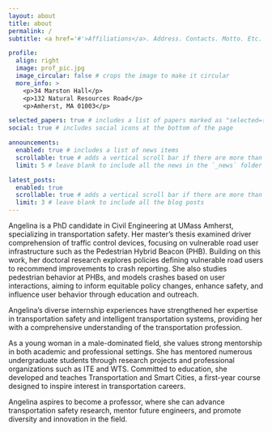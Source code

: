 ```yaml
---
layout: about
title: about
permalink: /
subtitle: <a href='#'>Affiliations</a>. Address. Contacts. Motto. Etc.

profile:
  align: right
  image: prof_pic.jpg
  image_circular: false # crops the image to make it circular
  more_info: >
    <p>34 Marston Hall</p>
    <p>132 Natural Resources Road</p>
    <p>Amherst, MA 01003</p>

selected_papers: true # includes a list of papers marked as "selected={true}"
social: true # includes social icons at the bottom of the page

announcements:
  enabled: true # includes a list of news items
  scrollable: true # adds a vertical scroll bar if there are more than 3 news items
  limit: 5 # leave blank to include all the news in the `_news` folder

latest_posts:
  enabled: true
  scrollable: true # adds a vertical scroll bar if there are more than 3 new posts items
  limit: 3 # leave blank to include all the blog posts
---
```


Angelina is a PhD candidate in Civil Engineering at UMass Amherst, specializing in transportation safety. Her master’s thesis examined driver comprehension of traffic control devices, focusing on vulnerable road user infrastructure such as the Pedestrian Hybrid Beacon (PHB). Building on this work, her doctoral research explores policies defining vulnerable road users to recommend improvements to crash reporting. She also studies pedestrian behavior at PHBs, and models crashes based on user interactions, aiming to inform equitable policy changes, enhance safety, and influence user behavior through education and outreach.

Angelina’s diverse internship experiences have strengthened her expertise in transportation safety and intelligent transportation systems, providing her with a comprehensive understanding of the transportation profession. 

As a young woman in a male-dominated field, she values strong mentorship in both academic and professional settings. She has mentored numerous undergraduate students through research projects and professional organizations such as ITE and WTS. Committed to education, she developed and teaches Transportation and Smart Cities, a first-year course designed to inspire interest in transportation careers.

Angelina aspires to become a professor, where she can advance transportation safety research, mentor future engineers, and promote diversity and innovation in the field.
